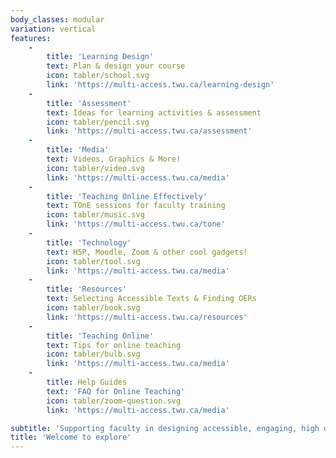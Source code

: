 ```yaml
---
body_classes: modular
variation: vertical
features:
    -
        title: 'Learning Design'
        text: Plan & design your course
        icon: tabler/school.svg
        link: 'https://multi-access.twu.ca/learning-design'
    -
        title: 'Assessment'
        text: Ideas for learning activities & assessment
        icon: tabler/pencil.svg
        link: 'https://multi-access.twu.ca/assessment'
    -
        title: 'Media'
        text: Videos, Graphics & More!
        icon: tabler/video.svg
        link: 'https://multi-access.twu.ca/media'
    -
        title: 'Teaching Online Effectively'
        text: TOnE sessions for faculty training
        icon: tabler/music.svg
        link: 'https://multi-access.twu.ca/tone'
    -
        title: 'Technology'
        text: H5P, Moodle, Zoom & other cool gadgets!
        icon: tabler/tool.svg
        link: 'https://multi-access.twu.ca/media'
    -
        title: 'Resources'
        text: Selecting Accessible Texts & Finding OERs
        icon: tabler/book.svg
        link: 'https://multi-access.twu.ca/resources'
    -
        title: 'Teaching Online'
        text: Tips for online teaching
        icon: tabler/bulb.svg
        link: 'https://multi-access.twu.ca/media'
    -
        title: Help Guides
        text: 'FAQ for Online Teaching'
        icon: tabler/zoom-question.svg
        link: 'https://multi-access.twu.ca/media'

subtitle: 'Supporting faculty in designing accessible, engaging, high quality online courses.'
title: 'Welcome to explore'
---
```

